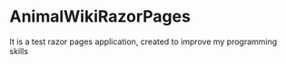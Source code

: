 # AnimalWikiRazorPages
It is a test razor pages application, created to improve my programming skills
